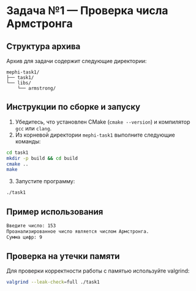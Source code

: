 # Задача №1 — Проверка числа Армстронга

## Структура архива

Архив для задачи содержит следующие директории:

```
mephi-task1/
├── task1/
└── libs/
    └── armstrong/
```

## Инструкции по сборке и запуску

1. Убедитесь, что установлен CMake (`cmake --version`) и компилятор `gcc` или `clang`.
2. Из корневой директории `mephi-task1` выполните следующие команды:

```bash
cd task1
mkdir -p build && cd build
cmake ..
make
```

3. Запустите программу:

```bash
./task1
```

## Пример использования

```bash
Введите число: 153
Проанализированное число является числом Армстронга.
Сумма цифр: 9
```

## Проверка на утечки памяти

Для проверки корректности работы с памятью используйте valgrind:

```bash
valgrind --leak-check=full ./task1
```
